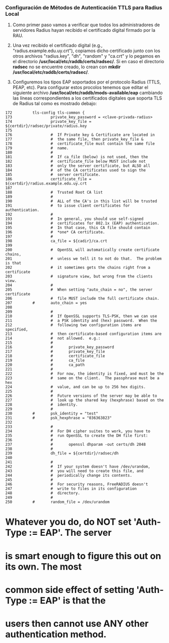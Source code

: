 ### Configuración de Métodos de Autenticación TTLS para Radius Local

1. Como primer paso vamos a verificar que todos los administradores de servidores Radius hayan recibido el certificado digital firmado por la RAU.

2. Una vez recibido el certificado digital (e.g., "radius.example.edu.uy.crt"), copiamos dicho certificado junto con los otros archivos "radius.key", "dh", "random" y "ca.crt" y lo pegamos en el directorio **/usr/local/etc/raddb/certs/radsec/**. Si en caso el directorio **radsec** no se encuentre creado, lo crean con **mkdir /usr/local/etc/raddb/certs/radsec/**.

3. Configuremos los tipos EAP soportados por el protocolo Radius (TTLS, PEAP, etc). Para configurar estos procolos tenemos que editar el siguiente archivo **/usr/local/etc/raddb/mods-available/eap** cambiando las líneas correspondientes a los certificados digitales que soporta TLS de Radius tal como es mostrado debajo: 

```
172         tls-config tls-common {
173                 private_key_password = <clave-privada-radius>
174                 private_key_file = ${certdir}/radsec/private/radius.key
175 
176                 #  If Private key & Certificate are located in
177                 #  the same file, then private_key_file &
178                 #  certificate_file must contain the same file
179                 #  name.
180                 #
181                 #  If ca_file (below) is not used, then the
182                 #  certificate_file below MUST include not
183                 #  only the server certificate, but ALSO all
184                 #  of the CA certificates used to sign the
185                 #  server certificate.
186                 certificate_file = ${certdir}/radius.example.edu.uy.crt
187 
188                 #  Trusted Root CA list
189                 #
190                 #  ALL of the CA's in this list will be trusted
191                 #  to issue client certificates for authentication.
192                 #
193                 #  In general, you should use self-signed
194                 #  certificates for 802.1x (EAP) authentication.
195                 #  In that case, this CA file should contain
196                 #  *one* CA certificate.
197                 #
198                 ca_file = ${cadir}/ca.crt
199 
200                 #  OpenSSL will automatically create certificate chains,
201                 #  unless we tell it to not do that.  The problem is that
202                 #  it sometimes gets the chains right from a certificate
203                 #  signature view, but wrong from the clients view.
204                 #
205                 #  When setting "auto_chain = no", the server certificate
206                 #  file MUST include the full certificate chain.
207         #       auto_chain = yes
208 
209                 #
210                 #  If OpenSSL supports TLS-PSK, then we can use
211                 #  a PSK identity and (hex) password.  When the
212                 #  following two configuration items are specified,
213                 #  then certificate-based configuration items are
214                 #  not allowed.  e.g.:
215                 #
216                 #       private_key_password
217                 #       private_key_file
218                 #       certificate_file
219                 #       ca_file
220                 #       ca_path
221                 #
222                 #  For now, the identity is fixed, and must be the
223                 #  same on the client.  The passphrase must be a hex
224                 #  value, and can be up to 256 hex digits.
225                 #
226                 #  Future versions of the server may be able to
227                 #  look up the shared key (hexphrase) based on the
228                 #  identity.
229                 #
230         #       psk_identity = "test"
231         #       psk_hexphrase = "036363823"
232 
233                 #
234                 #  For DH cipher suites to work, you have to
235                 #  run OpenSSL to create the DH file first:
236                 #
237                 #       openssl dhparam -out certs/dh 2048
238                 #
239                 dh_file = ${certdir}/radsec/dh
240 
241                 #
242                 #  If your system doesn't have /dev/urandom,
243                 #  you will need to create this file, and
244                 #  periodically change its contents.
245                 #
246                 #  For security reasons, FreeRADIUS doesn't
247                 #  write to files in its configuration
248                 #  directory.
249                 #
250         #       random_file = /dev/urandom

```

#  Whatever you do, do NOT set 'Auth-Type := EAP'.  The server
#  is smart enough to figure this out on its own.  The most
#  common side effect of setting 'Auth-Type := EAP' is that the
#  users then cannot use ANY other authentication method.



